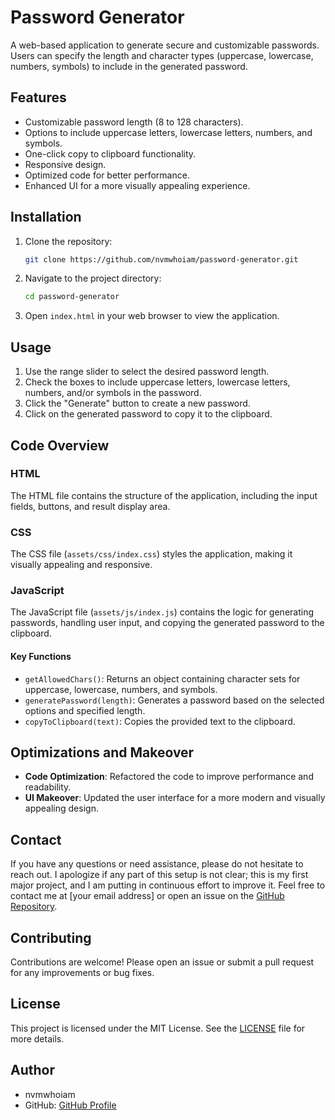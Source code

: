 # Password Generator

A web-based application to generate secure and customizable passwords. Users can specify the length and character types (uppercase, lowercase, numbers, symbols) to include in the generated password.

## Features

- Customizable password length (8 to 128 characters).
- Options to include uppercase letters, lowercase letters, numbers, and symbols.
- One-click copy to clipboard functionality.
- Responsive design.
- Optimized code for better performance.
- Enhanced UI for a more visually appealing experience.

## Installation

1. Clone the repository:
   ```sh
   git clone https://github.com/nvmwhoiam/password-generator.git
   ```
2. Navigate to the project directory:
   ```sh
   cd password-generator
   ```
3. Open `index.html` in your web browser to view the application.

## Usage

1. Use the range slider to select the desired password length.
2. Check the boxes to include uppercase letters, lowercase letters, numbers, and/or symbols in the password.
3. Click the "Generate" button to create a new password.
4. Click on the generated password to copy it to the clipboard.

## Code Overview

### HTML

The HTML file contains the structure of the application, including the input fields, buttons, and result display area.

### CSS

The CSS file (`assets/css/index.css`) styles the application, making it visually appealing and responsive.

### JavaScript

The JavaScript file (`assets/js/index.js`) contains the logic for generating passwords, handling user input, and copying the generated password to the clipboard.

#### Key Functions

- `getAllowedChars()`: Returns an object containing character sets for uppercase, lowercase, numbers, and symbols.
- `generatePassword(length)`: Generates a password based on the selected options and specified length.
- `copyToClipboard(text)`: Copies the provided text to the clipboard.

## Optimizations and Makeover

- **Code Optimization**: Refactored the code to improve performance and readability.
- **UI Makeover**: Updated the user interface for a more modern and visually appealing design.

## Contact

If you have any questions or need assistance, please do not hesitate to reach out. I apologize if any part of this setup is not clear; this is my first major project, and I am putting in continuous effort to improve it. Feel free to contact me at [your email address] or open an issue on the [GitHub Repository](https://github.com/nvmwhoiam/realtime-chat-app).

## Contributing

Contributions are welcome! Please open an issue or submit a pull request for any improvements or bug fixes.

## License

This project is licensed under the MIT License. See the [LICENSE](LICENSE) file for more details.

## Author

- nvmwhoiam
- GitHub: [GitHub Profile](https://github.com/nvmwhoiam/)
